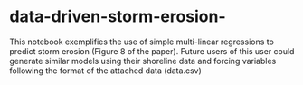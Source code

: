 # data-driven-storm-erosion-

This notebook exemplifies the use of simple multi-linear regressions to predict storm erosion (Figure 8 of the paper). Future users of this user could generate similar models using their shoreline data and forcing variables following the format of the attached data (data.csv)

